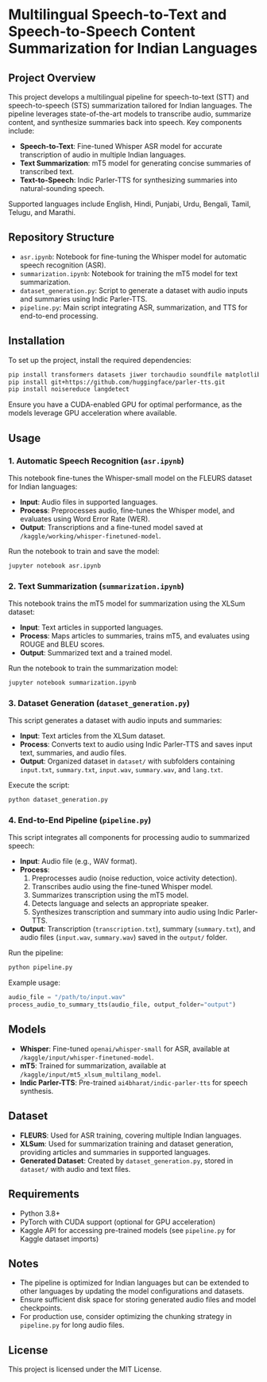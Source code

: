 # Multilingual Speech-to-Text and Speech-to-Speech Content Summarization for Indian Languages

## Project Overview
This project develops a multilingual pipeline for speech-to-text (STT) and speech-to-speech (STS) summarization tailored for Indian languages. The pipeline leverages state-of-the-art models to transcribe audio, summarize content, and synthesize summaries back into speech. Key components include:

- **Speech-to-Text**: Fine-tuned Whisper ASR model for accurate transcription of audio in multiple Indian languages.
- **Text Summarization**: mT5 model for generating concise summaries of transcribed text.
- **Text-to-Speech**: Indic Parler-TTS for synthesizing summaries into natural-sounding speech.

Supported languages include English, Hindi, Punjabi, Urdu, Bengali, Tamil, Telugu, and Marathi.

## Repository Structure
- `asr.ipynb`: Notebook for fine-tuning the Whisper model for automatic speech recognition (ASR).
- `summarization.ipynb`: Notebook for training the mT5 model for text summarization.
- `dataset_generation.py`: Script to generate a dataset with audio inputs and summaries using Indic Parler-TTS.
- `pipeline.py`: Main script integrating ASR, summarization, and TTS for end-to-end processing.

## Installation
To set up the project, install the required dependencies:

```bash
pip install transformers datasets jiwer torchaudio soundfile matplotlib sacrebleu rouge_score torch
pip install git+https://github.com/huggingface/parler-tts.git
pip install noisereduce langdetect
```

Ensure you have a CUDA-enabled GPU for optimal performance, as the models leverage GPU acceleration where available.

## Usage
### 1. Automatic Speech Recognition (`asr.ipynb`)
This notebook fine-tunes the Whisper-small model on the FLEURS dataset for Indian languages:
- **Input**: Audio files in supported languages.
- **Process**: Preprocesses audio, fine-tunes the Whisper model, and evaluates using Word Error Rate (WER).
- **Output**: Transcriptions and a fine-tuned model saved at `/kaggle/working/whisper-finetuned-model`.

Run the notebook to train and save the model:
```bash
jupyter notebook asr.ipynb
```

### 2. Text Summarization (`summarization.ipynb`)
This notebook trains the mT5 model for summarization using the XLSum dataset:
- **Input**: Text articles in supported languages.
- **Process**: Maps articles to summaries, trains mT5, and evaluates using ROUGE and BLEU scores.
- **Output**: Summarized text and a trained model.

Run the notebook to train the summarization model:
```bash
jupyter notebook summarization.ipynb
```

### 3. Dataset Generation (`dataset_generation.py`)
This script generates a dataset with audio inputs and summaries:
- **Input**: Text articles from the XLSum dataset.
- **Process**: Converts text to audio using Indic Parler-TTS and saves input text, summaries, and audio files.
- **Output**: Organized dataset in `dataset/` with subfolders containing `input.txt`, `summary.txt`, `input.wav`, `summary.wav`, and `lang.txt`.

Execute the script:
```bash
python dataset_generation.py
```

### 4. End-to-End Pipeline (`pipeline.py`)
This script integrates all components for processing audio to summarized speech:
- **Input**: Audio file (e.g., WAV format).
- **Process**:
  1. Preprocesses audio (noise reduction, voice activity detection).
  2. Transcribes audio using the fine-tuned Whisper model.
  3. Summarizes transcription using the mT5 model.
  4. Detects language and selects an appropriate speaker.
  5. Synthesizes transcription and summary into audio using Indic Parler-TTS.
- **Output**: Transcription (`transcription.txt`), summary (`summary.txt`), and audio files (`input.wav`, `summary.wav`) saved in the `output/` folder.

Run the pipeline:
```bash
python pipeline.py
```

Example usage:
```python
audio_file = "/path/to/input.wav"
process_audio_to_summary_tts(audio_file, output_folder="output")
```

## Models
- **Whisper**: Fine-tuned `openai/whisper-small` for ASR, available at `/kaggle/input/whisper-finetuned-model`.
- **mT5**: Trained for summarization, available at `/kaggle/input/mt5_xlsum_multilang_model`.
- **Indic Parler-TTS**: Pre-trained `ai4bharat/indic-parler-tts` for speech synthesis.

## Dataset
- **FLEURS**: Used for ASR training, covering multiple Indian languages.
- **XLSum**: Used for summarization training and dataset generation, providing articles and summaries in supported languages.
- **Generated Dataset**: Created by `dataset_generation.py`, stored in `dataset/` with audio and text files.

## Requirements
- Python 3.8+
- PyTorch with CUDA support (optional for GPU acceleration)
- Kaggle API for accessing pre-trained models (see `pipeline.py` for Kaggle dataset imports)

## Notes
- The pipeline is optimized for Indian languages but can be extended to other languages by updating the model configurations and datasets.
- Ensure sufficient disk space for storing generated audio files and model checkpoints.
- For production use, consider optimizing the chunking strategy in `pipeline.py` for long audio files.

## License
This project is licensed under the MIT License.
